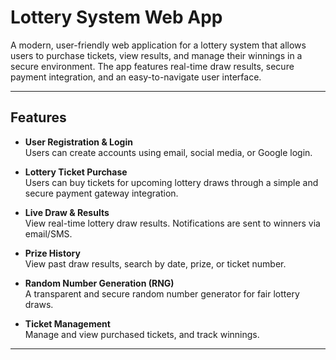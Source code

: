 # Lottery System Web App

A modern, user-friendly web application for a lottery system that allows users to purchase tickets, view results, and manage their winnings in a secure environment. The app features real-time draw results, secure payment integration, and an easy-to-navigate user interface.

---

## Features

- **User Registration & Login**  
  Users can create accounts using email, social media, or Google login.

- **Lottery Ticket Purchase**  
  Users can buy tickets for upcoming lottery draws through a simple and secure payment gateway integration.

- **Live Draw & Results**  
  View real-time lottery draw results. Notifications are sent to winners via email/SMS.

- **Prize History**  
  View past draw results, search by date, prize, or ticket number.

- **Random Number Generation (RNG)**  
  A transparent and secure random number generator for fair lottery draws.

- **Ticket Management**  
  Manage and view purchased tickets, and track winnings.




---
